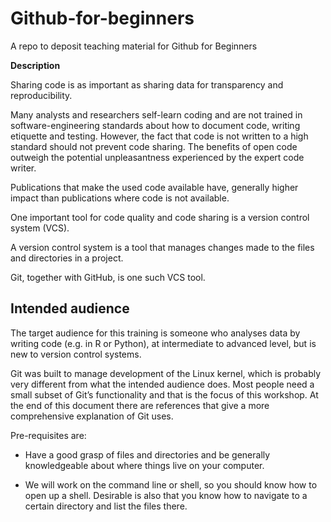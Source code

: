 # Github-for-beginners
A repo to deposit teaching material for Github for Beginners

**Description**

Sharing code is as important as sharing data for transparency and reproducibility. 

Many analysts and researchers self-learn coding and are not trained in software-engineering standards about how to document code, writing etiquette and testing. However, the fact that code is not written to a high standard should not prevent code sharing. The benefits of open code outweigh the potential unpleasantness experienced by the expert code writer.

Publications that make the used code available have, generally higher impact than publications where code is not available.

One important tool for code quality and code sharing is a version control system (VCS).

A version control system is a tool that manages changes made to the files and directories in a project.

Git, together with GitHub, is one such VCS tool. 

## Intended audience

The target audience for this training is someone who analyses data by writing code (e.g. in R or Python), at intermediate to advanced level, but is new to version control systems.

Git was built to manage development of the Linux kernel, which is probably very different from what the intended audience does. Most people need a small subset of Git’s functionality and that is the focus of this workshop. At the end of this document there are references that give a more comprehensive explanation of Git uses.

Pre-requisites are:

* Have a good grasp of files and directories and be generally knowledgeable about where things live on your computer.

* We will work on the command line or shell, so you should know how to open up a shell. Desirable is also that you know how to navigate to a certain directory and list the files there.


